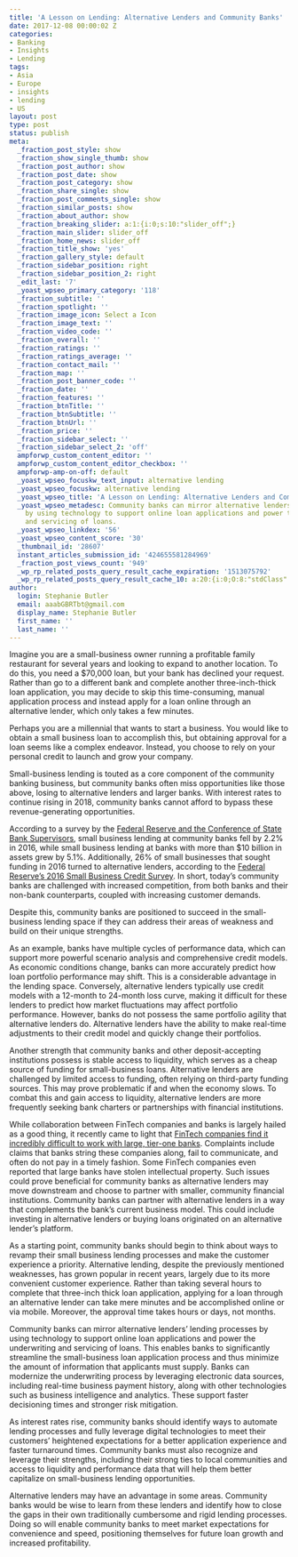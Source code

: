```yaml
---
title: 'A Lesson on Lending: Alternative Lenders and Community Banks'
date: 2017-12-08 00:00:02 Z
categories:
- Banking
- Insights
- Lending
tags:
- Asia
- Europe
- insights
- lending
- US
layout: post
type: post
status: publish
meta:
  _fraction_post_style: show
  _fraction_show_single_thumb: show
  _fraction_post_author: show
  _fraction_post_date: show
  _fraction_post_category: show
  _fraction_share_single: show
  _fraction_post_comments_single: show
  _fraction_similar_posts: show
  _fraction_about_author: show
  _fraction_breaking_slider: a:1:{i:0;s:10:"slider_off";}
  _fraction_main_slider: slider_off
  _fraction_home_news: slider_off
  _fraction_title_show: 'yes'
  _fraction_gallery_style: default
  _fraction_sidebar_position: right
  _fraction_sidebar_position_2: right
  _edit_last: '7'
  _yoast_wpseo_primary_category: '118'
  _fraction_subtitle: ''
  _fraction_spotlight: ''
  _fraction_image_icon: Select a Icon
  _fraction_image_text: ''
  _fraction_video_code: ''
  _fraction_overall: ''
  _fraction_ratings: ''
  _fraction_ratings_average: ''
  _fraction_contact_mail: ''
  _fraction_map: ''
  _fraction_post_banner_code: ''
  _fraction_date: ''
  _fraction_features: ''
  _fraction_btnTitle: ''
  _fraction_btnSubtitle: ''
  _fraction_btnUrl: ''
  _fraction_price: ''
  _fraction_sidebar_select: ''
  _fraction_sidebar_select_2: 'off'
  ampforwp_custom_content_editor: ''
  ampforwp_custom_content_editor_checkbox: ''
  ampforwp-amp-on-off: default
  _yoast_wpseo_focuskw_text_input: alternative lending
  _yoast_wpseo_focuskw: alternative lending
  _yoast_wpseo_title: 'A Lesson on Lending: Alternative Lenders and Community Banks'
  _yoast_wpseo_metadesc: Community banks can mirror alternative lenders’ lending processes
    by using technology to support online loan applications and power the underwriting
    and servicing of loans.
  _yoast_wpseo_linkdex: '56'
  _yoast_wpseo_content_score: '30'
  _thumbnail_id: '28607'
  instant_articles_submission_id: '424655581284969'
  _fraction_post_views_count: '949'
  _wp_rp_related_posts_query_result_cache_expiration: '1513075792'
  _wp_rp_related_posts_query_result_cache_10: a:20:{i:0;O:8:"stdClass":2:{s:7:"post_id";s:5:"27754";s:5:"score";s:18:"142.73151946190092";}i:1;O:8:"stdClass":2:{s:7:"post_id";s:5:"28133";s:5:"score";s:18:"141.43528327364243";}i:2;O:8:"stdClass":2:{s:7:"post_id";s:5:"27684";s:5:"score";s:18:"130.90235556762278";}i:3;O:8:"stdClass":2:{s:7:"post_id";s:5:"26528";s:5:"score";s:17:"83.99982423382193";}i:4;O:8:"stdClass":2:{s:7:"post_id";s:5:"20285";s:5:"score";s:17:"82.79730544027805";}i:5;O:8:"stdClass":2:{s:7:"post_id";s:5:"21925";s:5:"score";s:17:"77.99878265344938";}i:6;O:8:"stdClass":2:{s:7:"post_id";s:5:"20117";s:5:"score";s:17:"77.56535920131346";}i:7;O:8:"stdClass":2:{s:7:"post_id";s:5:"20484";s:5:"score";s:15:"75.803436174923";}i:8;O:8:"stdClass":2:{s:7:"post_id";s:5:"28052";s:5:"score";s:17:"74.02820243241555";}i:9;O:8:"stdClass":2:{s:7:"post_id";s:5:"23450";s:5:"score";s:17:"72.96514301109582";}i:10;O:8:"stdClass":2:{s:7:"post_id";s:5:"27600";s:5:"score";s:17:"71.17387016472563";}i:11;O:8:"stdClass":2:{s:7:"post_id";s:5:"24726";s:5:"score";s:17:"70.60115521576206";}i:12;O:8:"stdClass":2:{s:7:"post_id";s:5:"20701";s:5:"score";s:16:"69.5348767989806";}i:13;O:8:"stdClass":2:{s:7:"post_id";s:5:"20453";s:5:"score";s:17:"69.29948026982557";}i:14;O:8:"stdClass":2:{s:7:"post_id";s:5:"20770";s:5:"score";s:17:"69.24108868993719";}i:15;O:8:"stdClass":2:{s:7:"post_id";s:5:"19794";s:5:"score";s:17:"69.24108868993719";}i:16;O:8:"stdClass":2:{s:7:"post_id";s:5:"18790";s:5:"score";s:17:"69.01069301857746";}i:17;O:8:"stdClass":2:{s:7:"post_id";s:5:"18568";s:5:"score";s:17:"68.55158005953855";}i:18;O:8:"stdClass":2:{s:7:"post_id";s:5:"22325";s:5:"score";s:16:"68.5447511517441";}i:19;O:8:"stdClass":2:{s:7:"post_id";s:5:"22834";s:5:"score";s:17:"68.13932447396563";}}
author:
  login: Stephanie Butler
  email: aaabGBRTbt@gmail.com
  display_name: Stephanie Butler
  first_name: ''
  last_name: ''
---
```


<p><span style="font-weight: 400;">Imagine you are a small-business owner running a profitable family restaurant for several years and looking to expand to another location. To do this, you need a $70,000 loan, but your bank has declined your request. Rather than go to a different bank and complete another three-inch-thick loan application, you may decide to skip this time-consuming, manual application process and instead apply for a loan online through an alternative lender, which only takes a few minutes.</span></p>
<p><span style="font-weight: 400;">Perhaps you are a millennial that wants to start a business. You would like to obtain a small business loan to accomplish this, but obtaining approval for a loan seems like a complex endeavor. Instead, you choose to rely on your personal credit to launch and grow your company.</span></p>
<p><span style="font-weight: 400;">Small-business lending is touted as a core component of the community banking business, but community banks often miss opportunities like those above, losing to alternative lenders and larger banks. With interest rates to continue rising in 2018, community banks cannot afford to bypass these revenue-generating opportunities.</span></p>
<p><span style="font-weight: 400;">According to a survey by the </span><a href="https://www.communitybanking.org/~/media/files/CB21pub_2017_BOOK_web.pdf"><span style="font-weight: 400;">Federal Reserve and the Conference of State Bank Supervisors</span></a><span style="font-weight: 400;">, small business lending at community banks fell by 2.2% in 2016, while small business lending at banks with more than $10 billion in assets grew by 5.1%. Additionally, 26% of small businesses that sought funding in 2016 turned to alternative lenders, according to the </span><a href="https://www.newyorkfed.org/medialibrary/media/smallbusiness/2016/SBCS-Report-EmployerFirms-2016.pdf"><span style="font-weight: 400;">Federal Reserve’s 2016 Small Business Credit Survey</span></a><span style="font-weight: 400;">. In short, today’s community banks are challenged with increased competition, from both banks and their non-bank counterparts, coupled with increasing customer demands. </span></p>
<p><span style="font-weight: 400;">Despite this, community banks are positioned to succeed in the small-business lending space if they can address their areas of weakness and build on their unique strengths. </span></p>
<p><span style="font-weight: 400;">As an example, banks have multiple cycles of performance data, which can support more powerful scenario analysis and comprehensive credit models. As economic conditions change, banks can more accurately predict how loan portfolio performance may shift. This is a considerable advantage in the lending space. Conversely, alternative lenders typically use credit models with a 12-month to 24-month loss curve, making it difficult for these lenders to predict how market fluctuations may affect portfolio performance. However, banks do not possess the same portfolio agility that alternative lenders do. Alternative lenders have the ability to make real-time adjustments to their credit model and quickly change their portfolios. </span></p>
<p><span style="font-weight: 400;">Another strength that community banks and other deposit-accepting institutions possess is stable access to liquidity, which serves as a cheap source of funding for small-business loans. Alternative lenders are challenged by limited access to funding, often relying on third-party funding sources. This may prove problematic if and when the economy slows. To combat this and gain access to liquidity, alternative lenders are more frequently seeking bank charters or partnerships with financial institutions.</span></p>
<p><span style="font-weight: 400;">While collaboration between FinTech companies and banks is largely hailed as a good thing, it recently came to light that </span><a href="https://www.americanbanker.com/news/large-banks-make-terrible-partners-fintechs-say"><span style="font-weight: 400;">FinTech companies find it incredibly difficult to work with large, tier-one banks</span></a><span style="font-weight: 400;">. Complaints include claims that banks string these companies along, fail to communicate, and often do not pay in a timely fashion. Some FinTech companies even reported that large banks have stolen intellectual property. Such issues could prove beneficial for community banks as alternative lenders may move downstream and choose to partner with smaller, community financial institutions. Community banks can partner with alternative lenders in a way that complements the bank’s current business model. This could include investing in alternative lenders or buying loans originated on an alternative lender’s platform. </span></p>
<p><span style="font-weight: 400;">As a starting point, community banks should begin to think about ways to revamp their small business lending processes and make the customer experience a priority. Alternative lending, despite the previously mentioned weaknesses, has grown popular in recent years, largely due to its more convenient customer experience. Rather than taking several hours to complete that three-inch thick loan application, applying for a loan through an alternative lender can take mere minutes and be accomplished online or via mobile. Moreover, the approval time takes hours or days, not months.</span></p>
<p><span style="font-weight: 400;">Community banks can mirror alternative lenders’ lending processes by using technology to support online loan applications and power the underwriting and servicing of loans. This enables banks to significantly streamline the small-business loan application process and thus minimize the amount of information that applicants must supply. Banks can modernize the underwriting process by leveraging electronic data sources, including real-time business payment history, along with other technologies such as business intelligence and analytics. These support faster decisioning times and stronger risk mitigation.</span></p>
<p><span style="font-weight: 400;">As interest rates rise, community banks should identify ways to automate lending processes and fully leverage digital technologies to meet their customers’ heightened expectations for a better application experience and faster turnaround times. Community banks must also recognize and leverage their strengths, including their strong ties to local communities and access to liquidity and performance data that will help them better capitalize on small-business lending opportunities.</span></p>
<p><span style="font-weight: 400;">Alternative lenders may have an advantage in some areas. Community banks would be wise to learn from these lenders and identify how to close the gaps in their own traditionally cumbersome and rigid lending processes. Doing so will enable community banks to meet market expectations for convenience and speed, positioning themselves for future loan growth and increased profitability.</span></p>
